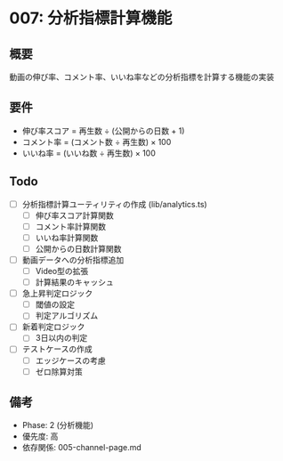 # 007: 分析指標計算機能

## 概要
動画の伸び率、コメント率、いいね率などの分析指標を計算する機能の実装

## 要件
- 伸び率スコア = 再生数 ÷ (公開からの日数 + 1)
- コメント率 = (コメント数 ÷ 再生数) × 100
- いいね率 = (いいね数 ÷ 再生数) × 100

## Todo
- [ ] 分析指標計算ユーティリティの作成 (lib/analytics.ts)
  - [ ] 伸び率スコア計算関数
  - [ ] コメント率計算関数
  - [ ] いいね率計算関数
  - [ ] 公開からの日数計算関数
- [ ] 動画データへの分析指標追加
  - [ ] Video型の拡張
  - [ ] 計算結果のキャッシュ
- [ ] 急上昇判定ロジック
  - [ ] 閾値の設定
  - [ ] 判定アルゴリズム
- [ ] 新着判定ロジック
  - [ ] 3日以内の判定
- [ ] テストケースの作成
  - [ ] エッジケースの考慮
  - [ ] ゼロ除算対策

## 備考
- Phase: 2 (分析機能)
- 優先度: 高
- 依存関係: 005-channel-page.md